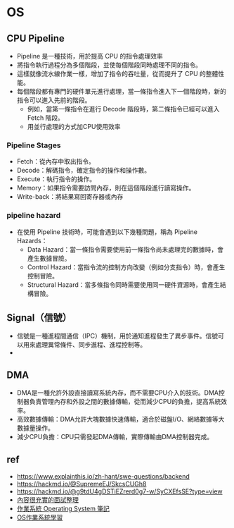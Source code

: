 # OS

## CPU Pipeline
* Pipeline 是一種技術，用於提高 CPU 的指令處理效率
* 將指令執行過程分為多個階段，並使每個階段同時處理不同的指令。
* 這樣就像流水線作業一樣，增加了指令的吞吐量，從而提升了 CPU 的整體性能。
* 每個階段都有專門的硬件單元進行處理，當一條指令進入下一個階段時，新的指令可以進入先前的階段。
  * 例如，當第一條指令在進行 Decode 階段時，第二條指令已經可以進入 Fetch 階段。
  * 用並行處理的方式加CPU使用效率

### Pipeline Stages

* Fetch：從內存中取出指令。
* Decode：解碼指令，確定指令的操作和操作數。
* Execute：執行指令的操作。
* Memory：如果指令需要訪問內存，則在這個階段進行讀寫操作。
* Write-back：將結果寫回寄存器或內存

### pipeline hazard
* 在使用 Pipeline 技術時，可能會遇到以下幾種問題，稱為 Pipeline Hazards：
  * Data Hazard：當一條指令需要使用前一條指令尚未處理完的數據時，會產生數據冒險。
  * Control Hazard：當指令流的控制方向改變（例如分支指令）時，會產生控制冒險。
  * Structural Hazard：當多條指令同時需要使用同一硬件資源時，會產生結構冒險。

## Signal（信號）
* 信號是一種進程間通信（IPC）機制，用於通知進程發生了異步事件。信號可以用來處理異常條件、同步進程、進程控制等。
* 
## DMA
  * DMA是一種允許外設直接讀寫系統內存，而不需要CPU介入的技術。DMA控制器負責管理內存和外設之間的數據傳輸，從而減少CPU的負擔，提高系統效率。
  * 高效數據傳輸：DMA允許大塊數據快速傳輸，適合於磁盤I/O、網絡數據等大數據量操作。
  * 減少CPU負擔：CPU只需發起DMA傳輸，實際傳輸由DMA控制器完成。

## ref
* https://www.explainthis.io/zh-hant/swe-questions/backend
* https://hackmd.io/@SupremeEJ/SkcsCUGh8
* https://hackmd.io/@g9tdU4gDSTiEZrerd0g7-w/SyCXEfsSE?type=view
* [內容很充實的面試整理](https://hackmd.io/@g9tdU4gDSTiEZrerd0g7-w/SyCXEfsSE?type=view)
* [作業系統 Operating System 筆記](https://hackmd.io/@Chang-Chia-Chi/OS/https%3A%2F%2Fhackmd.io%2F%40Chang-Chia-Chi%2FOS-CH3)
* [OS作業系統學習](https://ithelp.ithome.com.tw/users/20112132/ironman/1884)